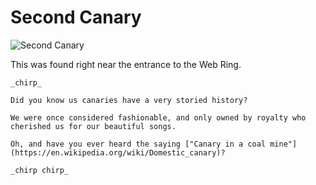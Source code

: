 # Second Canary

![Second Canary](/img/underground/canary2.png)

This was found right near the entrance to the Web Ring.

```
_chirp_

Did you know us canaries have a very storied history?

We were once considered fashionable, and only owned by royalty who cherished us for our beautiful songs.

Oh, and have you ever heard the saying ["Canary in a coal mine"](https://en.wikipedia.org/wiki/Domestic_canary)?

_chirp chirp_
```